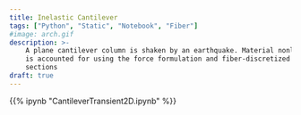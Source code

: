 ```yaml
---
title: Inelastic Cantilever
tags: ["Python", "Static", "Notebook", "Fiber"]
#image: arch.gif
description: >-
    A plane cantilever column is shaken by an earthquake. Material nonlinearity
    is accounted for using the force formulation and fiber-discretized cross
    sections
draft: true
---
```



{{% ipynb "CantileverTransient2D.ipynb" %}}
